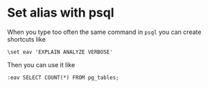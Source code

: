 # Set alias with psql

When you type too often the same command in `psql` you can create shortcuts like

```
\set eav 'EXPLAIN ANALYZE VERBOSE'
```

Then you can use it like

```
:eav SELECT COUNT(*) FROM pg_tables;
```
